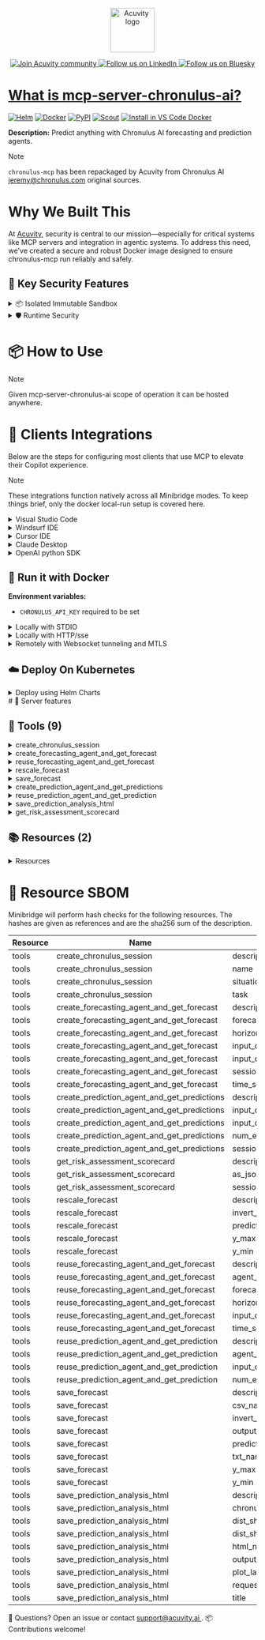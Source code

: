 <p align="center">
  <a href="https://acuvity.ai">
    <picture>
      <img src="https://mma.prnewswire.com/media/2544052/Acuvity__Logo.jpg" height="90" alt="Acuvity logo"/>
    </picture>
  </a>
</p>
<p align="center">
  <a href="https://discord.gg/BkU7fBkrNk">
    <img src="https://img.shields.io/badge/Acuvity-Join-7289DA?logo=discord&logoColor=fff" alt="Join Acuvity community" />
  </a>
<a href="https://www.linkedin.com/company/acuvity/">
    <img src="https://img.shields.io/badge/LinkedIn-Follow-7289DA" alt="Follow us on LinkedIn" />
  </a>
<a href="https://bsky.app/profile/acuvity.bsky.social">
    <img src="https://img.shields.io/badge/Bluesky-Follow-7289DA"?logo=bluesky&logoColor=fff" alt="Follow us on Bluesky" />
</p>


# What is mcp-server-chronulus-ai?

[![Helm](https://img.shields.io/badge/1.0.0-3775A9?logo=helm&label=Charts&logoColor=fff)](https://hub.docker.com/r/acuvity/mcp-server-chronulus-ai/tags/)
[![Docker](https://img.shields.io/docker/image-size/acuvity/mcp-server-chronulus-ai/0.0.3?logo=docker&logoColor=fff&label=0.0.3)](https://hub.docker.com/r/acuvity/mcp-server-chronulus-ai)
[![PyPI](https://img.shields.io/badge/0.0.3-3775A9?logo=pypi&logoColor=fff&label=chronulus-mcp)](https://github.com/ChronulusAI/chronulus-mcp)
[![Scout](https://img.shields.io/badge/Active-3775A9?logo=docker&logoColor=fff&label=Scout)](https://hub.docker.com/r/acuvity/mcp-server-fetch/)
[![Install in VS Code Docker](https://img.shields.io/badge/VS_Code-One_click_install-0078d7?logo=githubcopilot)](https://insiders.vscode.dev/redirect/mcp/install?name=mcp-server-chronulus-ai&config=%7B%22args%22%3A%5B%22run%22%2C%22-i%22%2C%22--rm%22%2C%22--read-only%22%2C%22-e%22%2C%22CHRONULUS_API_KEY%22%2C%22docker.io%2Facuvity%2Fmcp-server-chronulus-ai%3A0.0.3%22%5D%2C%22command%22%3A%22docker%22%7D)

**Description:** Predict anything with Chronulus AI forecasting and prediction agents.

> [!NOTE]
> `chronulus-mcp` has been repackaged by Acuvity from Chronulus AI <jeremy@chronulus.com> original sources.

# Why We Built This

At [Acuvity](https://acuvity.ai), security is central to our mission—especially for critical systems like MCP servers and integration in agentic systems.
To address this need, we've created a secure and robust Docker image designed to ensure chronulus-mcp run reliably and safely.

## 🔐 Key Security Features

<details>
<summary>📦 Isolated Immutable Sandbox </summary>

- **Isolated Execution**: All tools run within secure, containerized sandboxes to enforce process isolation and prevent lateral movement.
- **Non-root by Default**: Enforces least-privilege principles, minimizing the impact of potential security breaches.
- **Read-only Filesystem**: Ensures runtime immutability, preventing unauthorized modification.
- **Version Pinning**: Guarantees consistency and reproducibility across deployments by locking tool and dependency versions.
- **CVE Scanning**: Continuously scans images for known vulnerabilities using [Docker Scout](https://docs.docker.com/scout/) to support proactive mitigation.
- **SBOM & Provenance**: Delivers full supply chain transparency by embedding metadata and traceable build information."
</details>

<details>
<summary>🛡️ Runtime Security</summary>

**Minibridge Integration**: [Minibridge](https://github.com/acuvity/minibridge) establishes secure Agent-to-MCP connectivity, supports Rego/HTTP-based policy enforcement 🕵️, and simplifies orchestration.

Minibridge includes built-in guardrails that protect MCP server integrity and detect suspicious behaviors in real-time.:

- **Integrity Checks**: Ensures authenticity with runtime component hashing.
- **Threat Detection & Prevention with built-in Rego Policy**:
  - Covert‐instruction screening: Blocks any tool description or call arguments that match a wide list of "hidden prompt" phrases (e.g., "do not tell", "ignore previous instructions", Unicode steganography).
  - Schema-key misuse guard: Rejects tools or call arguments that expose internal-reasoning fields such as note, debug, context, etc., preventing jailbreaks that try to surface private metadata.
  - Sensitive-resource exposure check: Denies tools whose descriptions - or call arguments - reference paths, files, or patterns typically associated with secrets (e.g., .env, /etc/passwd, SSH keys).
  - Tool-shadowing detector: Flags wording like "instead of using" that might instruct an assistant to replace or override an existing tool with a different behavior.
  - Cross-tool ex-filtration filter: Scans responses and tool descriptions for instructions to invoke external tools not belonging to this server.
  - Credential / secret redaction mutator: Automatically replaces recognised tokens formats with `[REDACTED]` in outbound content.

These controls ensure robust runtime integrity, prevent unauthorized behavior, and provide a foundation for secure-by-design system operations.
</details>


# 📦 How to Use


> [!NOTE]
> Given mcp-server-chronulus-ai scope of operation it can be hosted anywhere.

# 🧰 Clients Integrations

Below are the steps for configuring most clients that use MCP to elevate their Copilot experience.

> [!NOTE]
> These integrations function natively across all Minibridge modes.
> To keep things brief, only the docker local-run setup is covered here.

<details>
<summary>Visual Studio Code</summary>

To get started immediately, you can use the "one-click" link below:

[![Install in VS Code Docker](https://img.shields.io/badge/VS_Code-One_click_install-0078d7?logo=githubcopilot)](https://insiders.vscode.dev/redirect/mcp/install?name=mcp-server-chronulus-ai&config=%7B%22args%22%3A%5B%22run%22%2C%22-i%22%2C%22--rm%22%2C%22--read-only%22%2C%22-e%22%2C%22CHRONULUS_API_KEY%22%2C%22docker.io%2Facuvity%2Fmcp-server-chronulus-ai%3A0.0.3%22%5D%2C%22command%22%3A%22docker%22%7D)

## Global scope

Press `ctrl + shift + p` and type `Preferences: Open User Settings JSON` to add the following section:

```json
{
  "mcp": {
    "servers": {
      "acuvity-mcp-server-chronulus-ai": {
        "env": {
          "CHRONULUS_API_KEY": "TO_BE_SET"
        },
        "command": "docker",
        "args": [
          "run",
          "-i",
          "--rm",
          "--read-only",
          "-e",
          "CHRONULUS_API_KEY",
          "docker.io/acuvity/mcp-server-chronulus-ai:0.0.3"
        ]
      }
    }
  }
}
```

## Workspace scope

In your workspace create a file called `.vscode/mcp.json` and add the following section:

```json
{
  "servers": {
    "acuvity-mcp-server-chronulus-ai": {
      "env": {
        "CHRONULUS_API_KEY": "TO_BE_SET"
      },
      "command": "docker",
      "args": [
        "run",
        "-i",
        "--rm",
        "--read-only",
        "-e",
        "CHRONULUS_API_KEY",
        "docker.io/acuvity/mcp-server-chronulus-ai:0.0.3"
      ]
    }
  }
}
```

> To pass secrets you should use the `promptString` input type described in the [Visual Studio Code documentation](https://code.visualstudio.com/docs/copilot/chat/mcp-servers).

</details>

<details>
<summary>Windsurf IDE</summary>

In `~/.codeium/windsurf/mcp_config.json` add the following section:

```json
{
  "mcpServers": {
    "acuvity-mcp-server-chronulus-ai": {
      "env": {
        "CHRONULUS_API_KEY": "TO_BE_SET"
      },
      "command": "docker",
      "args": [
        "run",
        "-i",
        "--rm",
        "--read-only",
        "-e",
        "CHRONULUS_API_KEY",
        "docker.io/acuvity/mcp-server-chronulus-ai:0.0.3"
      ]
    }
  }
}
```

See [Windsurf documentation](https://docs.windsurf.com/windsurf/mcp) for more info.

</details>

<details>
<summary>Cursor IDE</summary>

Add the following JSON block to your mcp configuration file:
- `~/.cursor/mcp.json` for global scope
- `.cursor/mcp.json` for project scope

```json
{
  "mcpServers": {
    "acuvity-mcp-server-chronulus-ai": {
      "env": {
        "CHRONULUS_API_KEY": "TO_BE_SET"
      },
      "command": "docker",
      "args": [
        "run",
        "-i",
        "--rm",
        "--read-only",
        "-e",
        "CHRONULUS_API_KEY",
        "docker.io/acuvity/mcp-server-chronulus-ai:0.0.3"
      ]
    }
  }
}
```

See [cursor documentation](https://docs.cursor.com/context/model-context-protocol) for more information.

</details>
<details>

<summary>Claude Desktop</summary>

In the `claude_desktop_config.json` configuration file add the following section:

```json
{
  "mcpServers": {
    "acuvity-mcp-server-chronulus-ai": {
      "env": {
        "CHRONULUS_API_KEY": "TO_BE_SET"
      },
      "command": "docker",
      "args": [
        "run",
        "-i",
        "--rm",
        "--read-only",
        "-e",
        "CHRONULUS_API_KEY",
        "docker.io/acuvity/mcp-server-chronulus-ai:0.0.3"
      ]
    }
  }
}
```

See [Anthropic documentation](https://docs.anthropic.com/en/docs/agents-and-tools/mcp) for more information.
</details>

<details>
<summary>OpenAI python SDK</summary>

## Running locally

```python
async with MCPServerStdio(
    params={
        "env": {"CHRONULUS_API_KEY":"TO_BE_SET"},
        "command": "docker",
        "args": ["run","-i","--rm","--read-only","-e","CHRONULUS_API_KEY","docker.io/acuvity/mcp-server-chronulus-ai:0.0.3"]
    }
) as server:
    tools = await server.list_tools()
```

## Running remotely

```python
async with MCPServerSse(
    params={
        "url": "http://<ip>:<port>/sse",
    }
) as server:
    tools = await server.list_tools()
```

See [OpenAI Agents SDK docs](https://openai.github.io/openai-agents-python/mcp/) for more info.

</details>

## 🐳 Run it with Docker
**Environment variables:**
  - `CHRONULUS_API_KEY` required to be set


<details>
<summary>Locally with STDIO</summary>

In your client configuration set:

- command: `docker`
- arguments: `run -i --rm --read-only -e CHRONULUS_API_KEY docker.io/acuvity/mcp-server-chronulus-ai:0.0.3`

</details>

<details>
<summary>Locally with HTTP/sse</summary>

Simply run as:

```console
docker run -i --rm --read-only -e CHRONULUS_API_KEY docker.io/acuvity/mcp-server-chronulus-ai:0.0.3
```

Add `-p <localport>:8000` to expose the port.

Then on your application/client, you can configure to use something like:

```json
{
  "mcpServers": {
    "acuvity-mcp-server-chronulus-ai": {
      "url": "http://localhost:<localport>/sse",
    }
  }
}
```

You might have to use different ports for different tools.

</details>

<details>
<summary>Remotely with Websocket tunneling and MTLS </summary>

> This section assume you are familiar with TLS and certificates and will require:
> - a server certificate with proper DNS/IP field matching your tool deployment.
> - a client-ca used to sign client certificates

1. Start the server in `backend` mode
 - add an environment variable like `-e MINIBRIDGE_MODE=backend`
 - add the TLS certificates (recommended) through a volume let's say `/certs` ex (`-v $PWD/certs:/certs`)
 - instruct minibridge to use those certs with
   - `-e MINIBRIDGE_TLS_SERVER_CERT=/certs/server-cert.pem`
   - `-e MINIBRIDGE_TLS_SERVER_KEY=/certs/server-key.pem`
   - `-e MINIBRIDGE_TLS_SERVER_KEY_PASS=optional`
   - `-e MINIBRIDGE_TLS_SERVER_CLIENT_CA=/certs/client-ca.pem`

2. Start `minibridge` locally in frontend mode:
  - Get [minibridge](https://github.com/acuvity/minibridge) binary for your OS.

In your client configuration, Minibridge works like any other STDIO command.

Example for Claude Desktop:

```json
{
  "mcpServers": {
    "acuvity-mcp-server-chronulus-ai": {
      "command": "minibridge",
      "args": ["frontend", "--backend", "wss://<remote-url>:8000/ws", "--tls-client-backend-ca", "/path/to/ca/that/signed/the/server-cert.pem/ca.pem", "--tls-client-cert", "/path/to/client-cert.pem", "--tls-client-key", "/path/to/client-key.pem"]
    }
  }
}
```

That's it.

Of course there are plenty of other options that minibridge can provide.

Don't be shy to ask question either.

</details>

## ☁️ Deploy On Kubernetes

<details>
<summary>Deploy using Helm Charts</summary>

### Chart settings requirements

This chart requires some mandatory information to be installed.

**Mandatory Secrets**:
  - `CHRONULUS_API_KEY` secret to be set as secrets.CHRONULUS_API_KEY either by `.value` or from existing with `.valueFrom`

### How to install

You can inspect the chart:

```console
helm show chart oci://docker.io/acuvity/mcp-server-chronulus-ai --version 1.0.0-
````

You can inspect the values that you can configure:

```console
helm show values oci://docker.io/acuvity/mcp-server-chronulus-ai --version 1.0.0
````

Install with helm

```console
helm install mcp-server-chronulus-ai oci://docker.io/acuvity/mcp-server-chronulus-ai --version 1.0.0
```

From there your MCP server mcp-server-chronulus-ai will be reachable by default through `http/sse` from inside the cluster using the Kubernetes Service `mcp-server-chronulus-ai` on port `8000` by default. You can change that by looking at the `service` section of the `values.yaml` file.

### How to Monitor

The deployment will create a Kubernetes service with a `healthPort`, that is used for liveness probes and readiness probes. This health port can also be used by the monitoring stack of your choice and exposes metrics under the `/metrics` path.

See full charts [Readme](https://github.com/acuvity/mcp-servers-registry/tree/main/mcp-server-chronulus-ai/charts/mcp-server-chronulus-ai/README.md) for more details about settings.

</details>
# 🧠 Server features

## 🧰 Tools (9)
<details>
<summary>create_chronulus_session</summary>

**Description**:

```

A tool that creates a new Chronulus Session and returns a session_id

When to use this tool:
- Use this tool when a user has requested a forecast or prediction for a new use case
- Before calling this tool make sure you have enough information to write a well-defined situation and task. You might
need to ask clarifying questions in order to get this from the user.
- The same session_id can be reused as long as the situation and task remain the same
- If user wants to forecast a different use case, create a new session and then use that

How to use this tool:
- To create a session, you need to provide a situation and task that describe the forecasting use case 
- If the user has not provided enough detail for you to decompose the use case into a 
    situation (broad or background context) and task (specific requirements for the forecast), 
    ask them to elaborate since more detail will result in a better / more accurate forecast.
- Once created, this will generate a unique session_id that can be used to when calling other tools about this use case.

```

**Parameter**:

| Name | Type | Description | Required? |
|-----------|------|-------------|-----------|
| name | string | A short descriptive name for the use case defined in the session. | Yes
| situation | string | The broader context for the use case | Yes
| task | string | Specific details on the forecasting or prediction task. | Yes
</details>
<details>
<summary>create_forecasting_agent_and_get_forecast</summary>

**Description**:

```

This tool creates a NormalizedForecaster agent with your session and input data model and then provides a forecast input 
data to the agent and returns the prediction data and text explanation from the agent.

When to use this tool:
- Use this tool to request a forecast from Chronulus
- This tool is specifically made to forecast values between 0 and 1 and does not require historical data
- The prediction can be thought of as seasonal weights, probabilities, or shares of something as in the decimal representation of a percent

How to use this tool:
- First, make sure you have a session_id for the forecasting or prediction use case.
- Next, think about the features / characteristics most suitable for producing the requested forecast and then 
create an input_data_model that corresponds to the input_data you will provide for the thing being forecasted.
- Remember to pass all relevant information to Chronulus including text and images provided by the user. 
- If a user gives you files about a thing you are forecasting or predicting, you should pass these as inputs to the 
agent using one of the following types: 
    - ImageFromFile
    - List[ImageFromFile]
    - TextFromFile
    - List[TextFromFile]
    - PdfFromFile
    - List[PdfFromFile]
- If you have a large amount of text (over 500 words) to pass to the agent, you should use the Text or List[Text] field types
- Finally, add information about the forecasting horizon and time scale requested by the user
- Assume the dates and datetimes in the prediction results are already converted to the appropriate local timezone if location is a factor in the use case. So do not try to convert from UTC to local time when plotting.
- When plotting the predictions, use a Rechart time series with the appropriate axes labeled and with the prediction explanation displayed as a caption below the plot

```

**Parameter**:

| Name | Type | Description | Required? |
|-----------|------|-------------|-----------|
| forecast_start_dt_str | string | The datetime str in '%Y-%m-%d %H:%M:%S' format of the first value in the forecast horizon. | Yes
| horizon_len | integer | The integer length of the forecast horizon. Eg., 60 if a 60 day forecast was requested. | No
| input_data | object | The forecast inputs that you will pass to the chronulus agent to make the prediction. The keys of the dict should correspond to the InputField name you provided in input_fields. | Yes
| input_data_model | array | Metadata on the fields you will include in the input_data. | Yes
| session_id | string | The session_id for the forecasting or prediction use case | Yes
| time_scale | string | The times scale of the forecast horizon. Valid time scales are 'hours', 'days', and 'weeks'. | No
</details>
<details>
<summary>reuse_forecasting_agent_and_get_forecast</summary>

**Description**:

```

This tool creates a NormalizedForecaster agent with your session and input data model and then provides a forecast input 
data to the agent and returns the prediction data and text explanation from the agent.

When to use this tool:
- Use this tool to request a forecast from Chronulus
- This tool is specifically made to forecast values between 0 and 1 and does not require historical data
- The prediction can be thought of as seasonal weights, probabilities, or shares of something as in the decimal representation of a percent

How to use this tool:
- First, make sure you have a session_id for the forecasting or prediction use case.
- Next, think about the features / characteristics most suitable for producing the requested forecast and then 
create an input_data_model that corresponds to the input_data you will provide for the thing being forecasted.
- Remember to pass all relevant information to Chronulus including text and images provided by the user. 
- If a user gives you files about a thing you are forecasting or predicting, you should pass these as inputs to the 
agent using one of the following types: 
    - ImageFromFile
    - List[ImageFromFile]
    - TextFromFile
    - List[TextFromFile]
    - PdfFromFile
    - List[PdfFromFile]
- If you have a large amount of text (over 500 words) to pass to the agent, you should use the Text or List[Text] field types
- Finally, add information about the forecasting horizon and time scale requested by the user
- Assume the dates and datetimes in the prediction results are already converted to the appropriate local timezone if location is a factor in the use case. So do not try to convert from UTC to local time when plotting.
- When plotting the predictions, use a Rechart time series with the appropriate axes labeled and with the prediction explanation displayed as a caption below the plot

```

**Parameter**:

| Name | Type | Description | Required? |
|-----------|------|-------------|-----------|
| agent_id | string | The agent_id for the forecasting or prediction use case and previously defined input_data_model | Yes
| forecast_start_dt_str | string | The datetime str in '%Y-%m-%d %H:%M:%S' format of the first value in the forecast horizon. | Yes
| horizon_len | integer | The integer length of the forecast horizon. Eg., 60 if a 60 day forecast was requested. | No
| input_data | object | The forecast inputs that you will pass to the chronulus agent to make the prediction. The keys of the dict should correspond to the InputField name you provided in input_fields. | Yes
| time_scale | string | The times scale of the forecast horizon. Valid time scales are 'hours', 'days', and 'weeks'. | No
</details>
<details>
<summary>rescale_forecast</summary>

**Description**:

```

A tool that rescales the prediction data (values between 0 and 1) from the NormalizedForecaster agent to scale required for a use case

When to use this tool:
- Use this tool when there is enough information from the user or use cases to determine a reasonable min and max for the forecast predictions
- Do not attempt to rescale or denormalize the predictions on your own without using this tool.
- Also, if the best min and max for the use case is 0 and 1, then no rescaling is needed since that is already the scale of the predictions.
- If a user requests to convert from probabilities to a unit in levels, be sure to caveat your use of this tool by noting that
    probabilities do not always scale uniformly to levels. Rescaling can be used as a rough first-pass estimate. But for best results, 
    it would be better to start a new Chronulus forecasting use case predicting in levels from the start.
    
How to use this tool:
- To use this tool present prediction_id from the normalized prediction and the min and max as floats
- If the user is also changing units, consider if the units will be inverted and set the inverse scale to True if needed.
- When plotting the rescaled predictions, use a Rechart time series plot with the appropriate axes labeled and include the chronulus 
    prediction explanation as a caption below the plot. 
- If you would like to add additional notes about the scaled series, put these below the original prediction explanation. 

```

**Parameter**:

| Name | Type | Description | Required? |
|-----------|------|-------------|-----------|
| invert_scale | boolean | Set this flag to true if the scale of the new units will run in the opposite direction from the inputs. | No
| prediction_id | string | The prediction_id from a prediction result | Yes
| y_max | number | The expected largest value for the use case. E.g., for product sales, 0 would be the largest possible value would be given by the user or determined from this history of sales for the product in question or a similar product. | Yes
| y_min | number | The expected smallest value for the use case. E.g., for product sales, 0 would be the least possible value for sales. | Yes
</details>
<details>
<summary>save_forecast</summary>

**Description**:

```

A tool that saves a Chronulus forecast from NormalizedForecaster to separate CSV and TXT files

When to use this tool:
- Use this tool when you need to save both the forecast data and its explanation to files
- The forecast data will be saved as a CSV file for data analysis
- The forecast explanation will be saved as a TXT file for reference
- Both files will be saved in the same directory specified by output_path
- This tool can also be used to directly save rescaled predictions without first calling the rescaling tool

How to use this tool:
- Provide the prediction_id from a previous forecast
- Specify the output_path where both files should be saved
- Provide csv_name for the forecast data file (must end in .csv)
- Provide txt_name for the explanation file (must end in .txt)
- Optionally provide y_min and y_max to rescale the predictions (defaults to 0)
- Set invert_scale to True if the target units run in the opposite direction
- The tool will provide status updates through the MCP context

```

**Parameter**:

| Name | Type | Description | Required? |
|-----------|------|-------------|-----------|
| csv_name | string | The path where the CSV file should be saved. Should end in .csv | Yes
| invert_scale | boolean | Set this flag to true if the scale of the new units will run in the opposite direction from the inputs. | No
| output_path | string | The path where the CSV file should be saved. Should end in .csv | Yes
| prediction_id | string | The prediction_id from a prediction result | Yes
| txt_name | string | The name of the TXT file to be saved. Should end in .txt | Yes
| y_max | number | The expected largest value for the use case. E.g., for product sales, 0 would be the largest possible value would be given by the user or determined from this history of sales for the product in question or a similar product. | No
| y_min | number | The expected smallest value for the use case. E.g., for product sales, 0 would be the least possible value for sales. | No
</details>
<details>
<summary>create_prediction_agent_and_get_predictions</summary>

**Description**:

```

This tool creates a BinaryPredictor agent with your session and input data model and then provides prediction input 
data to the agent and returns the consensus a prediction from a panel of experts along with their individual estimates
and text explanations. The agent also returns the alpha and beta parameters for a Beta distribution that allows you to
estimate the confidence interval of its consensus probability estimate.

When to use this tool:
- Use this tool to request a probability estimate from Chronulus in situation when there is a binary outcome
- This tool is specifically made to estimate the probability of an event occurring and not occurring and does not 
require historical data

How to use this tool:
- First, make sure you have a session_id for the prediction use case.
- Next, think about the features / characteristics most suitable for producing the requested prediction and then 
create an input_data_model that corresponds to the input_data you will provide for the thing or event being predicted.
- Remember to pass all relevant information to Chronulus including text and images provided by the user. 
- If a user gives you files about a thing you are forecasting or predicting, you should pass these as inputs to the 
agent using one of the following types: 
    - ImageFromFile
    - List[ImageFromFile]
    - TextFromFile
    - List[TextFromFile]
    - PdfFromFile
    - List[PdfFromFile]
- If you have a large amount of text (over 500 words) to pass to the agent, you should use the Text or List[Text] field types
- Finally, provide the number of experts to consult. The minimum and default number is 2, but users may request up to 30
30 opinions in situations where reproducibility and risk sensitively is of the utmost importance. In most cases, 2 to 5 
experts is sufficient. 

```

**Parameter**:

| Name | Type | Description | Required? |
|-----------|------|-------------|-----------|
| input_data | object | The forecast inputs that you will pass to the chronulus agent to make the prediction. The keys of the dict should correspond to the InputField name you provided in input_fields. | Yes
| input_data_model | array | Metadata on the fields you will include in the input_data. | Yes
| num_experts | integer | The number of experts to consult when forming consensus | Yes
| session_id | string | The session_id for the forecasting or prediction use case | Yes
</details>
<details>
<summary>reuse_prediction_agent_and_get_prediction</summary>

**Description**:

```

This tool provides prediction input data to a previously created Chronulus BinaryPredictor agent and returns the 
consensus a prediction from a panel of experts along with their individual estimates and text explanations. The agent 
also returns the alpha and beta parameters for a Beta distribution that allows you to estimate the confidence interval 
of its consensus probability estimate.

When to use this tool:
- Use this tool to request a prediction from a Chronulus prediction agent that you have already created and when your 
input data model is unchanged
- Use this tool to request a probability estimate from an existing prediction agent in a situation when there is a binary outcome
- This tool is specifically made to estimate the probability of an event occurring and not occurring and does not 
require historical data

How to use this tool:
- First, make sure you have a session_id for the prediction use case.
- Next, think about the features / characteristics most suitable for producing the requested prediction and then 
create an input_data_model that corresponds to the input_data you will provide for the thing or event being predicted.
- Remember to pass all relevant information to Chronulus including text and images provided by the user. 
- If a user gives you files about a thing you are forecasting or predicting, you should pass these as inputs to the 
agent using one of the following types: 
    - ImageFromFile
    - List[ImageFromFile]
    - TextFromFile
    - List[TextFromFile]
    - PdfFromFile
    - List[PdfFromFile]
- If you have a large amount of text (over 500 words) to pass to the agent, you should use the Text or List[Text] field types
- Finally, provide the number of experts to consult. The minimum and default number is 2, but users may request up to 30
30 opinions in situations where reproducibility and risk sensitively is of the utmost importance. In most cases, 2 to 5 
experts is sufficient. 

How to use this tool:
- First, make sure you have an agent_id for the prediction agent. The agent is already attached to the correct session. 
So you do not need to provide a session_id.
- Next, reference the input data model that you previously used with the agent and create new input data for the item 
being predicted that aligns with the previously specified input data model
- Remember to pass all relevant information to Chronulus including text and images provided by the user. 
- If a user gives you files about a thing you are forecasting or predicting, you should pass these as inputs to the 
agent using one of the following types: 
    - ImageFromFile
    - List[ImageFromFile]
    - TextFromFile
    - List[TextFromFile]
    - PdfFromFile
    - List[PdfFromFile]
- If you have a large amount of text (over 500 words) to pass to the agent, you should use the Text or List[Text] field types
- Finally, provide the number of experts to consult. The minimum and default number is 2, but users may request up to 30
30 opinions in situations where reproducibility and risk sensitively is of the utmost importance. In most cases, 2 to 5 
experts is sufficient. 

```

**Parameter**:

| Name | Type | Description | Required? |
|-----------|------|-------------|-----------|
| agent_id | string | The agent_id for the forecasting or prediction use case and previously defined input_data_model | Yes
| input_data | object | The forecast inputs that you will pass to the chronulus agent to make the prediction. The keys of the dict should correspond to the InputField name you provided in input_fields. | Yes
| num_experts | integer | The number of experts to consult when forming consensus | Yes
</details>
<details>
<summary>save_prediction_analysis_html</summary>

**Description**:

```

A tool that saves an analysis of a BinaryPredictor prediction to HTML. 

The analysis includes a plot of the theoretical and empirical beta distribution estimated by Chronulus and also
list the opinions provided by each expert.

When to use this tool:
- Use this tool when you need to save the BinaryPredictor estimates to for the user

How to use this tool:
- Provide the request_id from a previous prediction response
- Specify the output_path where the html should be saved
- Provide html_name for the file (must end in .html)
- The tool will provide status updates through the MCP context

```

**Parameter**:

| Name | Type | Description | Required? |
|-----------|------|-------------|-----------|
| chronulus_prediction_summary | string | A summary paragraph distilling prediction results and expert opinions provided by Chronulus | Yes
| dist_shape | string | A one line description of the shape of the distribution of predictions | Yes
| dist_shape_interpretation | string | 2-3 sentences interpreting the shape of the distribution of predictions in layman's terms | Yes
| html_name | string | The path where the HTML file should be saved. | Yes
| output_path | string | The path where the HTML file should be saved. | Yes
| plot_label | string | Label for the Beta plot | Yes
| request_id | string | The request_id from the BinaryPredictor result | Yes
| title | string | Title of analysis | Yes
</details>
<details>
<summary>get_risk_assessment_scorecard</summary>

**Description**:

```

A tool that retrieves the risk assessment scorecard for the Chronulus Session in Markdown format

When to use this tool:
- Use this tool when the use asks about the risk level or safety concerns of a forecasting use case
- You may also use this tool to provide justification to a user if you would like to warn them of the implications of 
    what they are asking you to forecasting or predict.

How to use this tool:
- Make sure you have a session_id for the forecasting or prediction use case
- When displaying the scorecard markdown for the user, you should use an MDX-style React component

```

**Parameter**:

| Name | Type | Description | Required? |
|-----------|------|-------------|-----------|
| as_json | boolean | If true, returns the scorecard in JSON format, otherwise returns a markdown formatted scorecard | Yes
| session_id | string | The session_id for the forecasting or prediction use case | Yes
</details>

## 📚 Resources (2)

<details>
<summary>Resources</summary>

| Name | Mime type | URI| Content |
|-----------|------|-------------|-----------|
| Scorecard React Template | text/javascript | chronulus-react://Scorecard.jsx | - |
| Beta Plot | text/javascript | chronulus-react://BetaPlot.jsx | - |

</details>


# 🔐 Resource SBOM

Minibridge will perform hash checks for the following resources. The hashes are given as references and are the sha256 sum of the description.

| Resource | Name | Parameter | Hash |
|-----------|------|------|------|
| tools | create_chronulus_session | description | 023375f41c31f4db4d39c0181e002a778ba5863efb4b0f98e629adcd76ebf27d |
| tools | create_chronulus_session | name | df096f2e7ba978c73e165c9dc4761cdd91b8ef6094a1c1cf64c4f912052c603f |
| tools | create_chronulus_session | situation | 5cae7eb1ae7a0e28f19e084610745e4b667d888e30cf28bd8bcf25ebdce41bda |
| tools | create_chronulus_session | task | 782c060de9cf260b5151ad75ceb801ab37a65bce324158fed0facfc0ad54f3f6 |
| tools | create_forecasting_agent_and_get_forecast | description | 0a79b1dcace98bae5f5a36d73c75315b821ca993ce26ef7a2512eecd61115207 |
| tools | create_forecasting_agent_and_get_forecast | forecast_start_dt_str | d032b5667a5958a0899585a9a7629d7294cb2bfa4e8f9582383ec5d2255a1bd7 |
| tools | create_forecasting_agent_and_get_forecast | horizon_len | 319627c012de4f34775626da1fe8f3517e0f201c0c672aaa77ca2dc23eeea758 |
| tools | create_forecasting_agent_and_get_forecast | input_data | baa6368ab0bd640437f256f6a0390596742a56c6cf75ef8e5e7861565d847ce5 |
| tools | create_forecasting_agent_and_get_forecast | input_data_model | d2a1bef961bc02a591723fe9ae16d4a37737970ebf0791a17caff05077073292 |
| tools | create_forecasting_agent_and_get_forecast | session_id | 92caca648373b9bee4610361e107d03144091bcca5b4c1f5bcd9400711d0739e |
| tools | create_forecasting_agent_and_get_forecast | time_scale | 87229787d5f558d81f3ab245d6792d11f4146a2fb9cc99e23a2704bc3e7e70d0 |
| tools | create_prediction_agent_and_get_predictions | description | 1103d7b6acac7686d7aa29d73f94252c8204ca3dcb7978e829f7133db34e9d29 |
| tools | create_prediction_agent_and_get_predictions | input_data | baa6368ab0bd640437f256f6a0390596742a56c6cf75ef8e5e7861565d847ce5 |
| tools | create_prediction_agent_and_get_predictions | input_data_model | d2a1bef961bc02a591723fe9ae16d4a37737970ebf0791a17caff05077073292 |
| tools | create_prediction_agent_and_get_predictions | num_experts | 97268e8871eaf94999cffa368b028a4827ef197c50a7987873440d13b8b8db8a |
| tools | create_prediction_agent_and_get_predictions | session_id | 92caca648373b9bee4610361e107d03144091bcca5b4c1f5bcd9400711d0739e |
| tools | get_risk_assessment_scorecard | description | 2fc7b82383275ea8fe0733e72092339d630826b39cfafb477265e205478d8790 |
| tools | get_risk_assessment_scorecard | as_json | 248db44ccb2be41a4477162fddf4f844ae1da13ce853399a1e99a92bdff2e6d9 |
| tools | get_risk_assessment_scorecard | session_id | 92caca648373b9bee4610361e107d03144091bcca5b4c1f5bcd9400711d0739e |
| tools | rescale_forecast | description | 4e85694cc6af5e2d125701ac116bf0175ac661787c4014e58ef21e6efbb92395 |
| tools | rescale_forecast | invert_scale | ef385c94a69b89c791934f0602dcbd5d02ae00d7707112dfd34c3b0033e901d4 |
| tools | rescale_forecast | prediction_id | 1d4a55640700e36dadc1bafdaf36a7118b146c4ed602948cc45f848f90ab98c1 |
| tools | rescale_forecast | y_max | 7e002cd3ac9eae9f9dae47483b492117e97a491d2517eabc77c5437eebd9d715 |
| tools | rescale_forecast | y_min | 1e0c4c0c4af3c0108fd13db2760fa7f426971812c5332026533ff805c76cfaed |
| tools | reuse_forecasting_agent_and_get_forecast | description | 0a79b1dcace98bae5f5a36d73c75315b821ca993ce26ef7a2512eecd61115207 |
| tools | reuse_forecasting_agent_and_get_forecast | agent_id | 9a0bcd98efef7cacb6162ef182b4f4bdb2646caf40fce47120e8bd3caefec1c8 |
| tools | reuse_forecasting_agent_and_get_forecast | forecast_start_dt_str | d032b5667a5958a0899585a9a7629d7294cb2bfa4e8f9582383ec5d2255a1bd7 |
| tools | reuse_forecasting_agent_and_get_forecast | horizon_len | 319627c012de4f34775626da1fe8f3517e0f201c0c672aaa77ca2dc23eeea758 |
| tools | reuse_forecasting_agent_and_get_forecast | input_data | baa6368ab0bd640437f256f6a0390596742a56c6cf75ef8e5e7861565d847ce5 |
| tools | reuse_forecasting_agent_and_get_forecast | time_scale | 87229787d5f558d81f3ab245d6792d11f4146a2fb9cc99e23a2704bc3e7e70d0 |
| tools | reuse_prediction_agent_and_get_prediction | description | 7d418a64924d5babe924f743280763dff97eaa956d0c11801c575d8fe13547a9 |
| tools | reuse_prediction_agent_and_get_prediction | agent_id | 9a0bcd98efef7cacb6162ef182b4f4bdb2646caf40fce47120e8bd3caefec1c8 |
| tools | reuse_prediction_agent_and_get_prediction | input_data | baa6368ab0bd640437f256f6a0390596742a56c6cf75ef8e5e7861565d847ce5 |
| tools | reuse_prediction_agent_and_get_prediction | num_experts | 97268e8871eaf94999cffa368b028a4827ef197c50a7987873440d13b8b8db8a |
| tools | save_forecast | description | 2b63af460eb2b4b93aa1a2f2b4acba861f3ee0d2a9e5a2d52a3d3eb61f535961 |
| tools | save_forecast | csv_name | 599711e78254f5f76278742637ac5747b21f3c4d3a3b7dbc00d5cc26153b6417 |
| tools | save_forecast | invert_scale | ef385c94a69b89c791934f0602dcbd5d02ae00d7707112dfd34c3b0033e901d4 |
| tools | save_forecast | output_path | 599711e78254f5f76278742637ac5747b21f3c4d3a3b7dbc00d5cc26153b6417 |
| tools | save_forecast | prediction_id | 1d4a55640700e36dadc1bafdaf36a7118b146c4ed602948cc45f848f90ab98c1 |
| tools | save_forecast | txt_name | f61b6aeb6e1045bdb189db3a71ebf37383fcc6fc533679fa3c77a94b5673ddfd |
| tools | save_forecast | y_max | 7e002cd3ac9eae9f9dae47483b492117e97a491d2517eabc77c5437eebd9d715 |
| tools | save_forecast | y_min | 1e0c4c0c4af3c0108fd13db2760fa7f426971812c5332026533ff805c76cfaed |
| tools | save_prediction_analysis_html | description | 7cdb388bb9f699ad8b8a21afa76490254bdcf82f1814e707f9b520c91947f6cd |
| tools | save_prediction_analysis_html | chronulus_prediction_summary | 5d5f640c08878201187f658edacf5c67956bfef487c7369d1e14b3615ccf95d5 |
| tools | save_prediction_analysis_html | dist_shape | 6089ad4f42b83192534f751fd2dda6c1faa2a60943ad7369a4433cb2c2c88fef |
| tools | save_prediction_analysis_html | dist_shape_interpretation | 7e75db3ae524382cd56ecfedae5af93e05bbf754eafb9ef48e70f04a2fe3f6d2 |
| tools | save_prediction_analysis_html | html_name | df908c018bdbf282f5b8529500b6743bc9085b6e68360f9196da527fcabd4447 |
| tools | save_prediction_analysis_html | output_path | df908c018bdbf282f5b8529500b6743bc9085b6e68360f9196da527fcabd4447 |
| tools | save_prediction_analysis_html | plot_label | aa67b58870e4cc6212d3cc39994f9065b8258386da6518313658fff6a0bfa4d6 |
| tools | save_prediction_analysis_html | request_id | d7c3b3ab8b4b26b391c6191ef17c715cd9fc30170c5e6a70bf2f2f7526575c9c |
| tools | save_prediction_analysis_html | title | 53e2f8aa694041368b8ab8d38465fee64cd28ec85fb0745fb102ad849bd0bb03 |


💬 Questions? Open an issue or contact [ support@acuvity.ai ](mailto:support@acuvity.ai).
📦 Contributions welcome!
